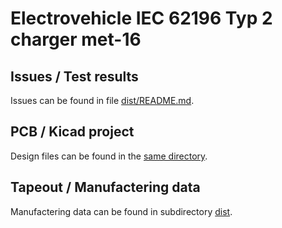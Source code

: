 # Electrovehicle IEC 62196 Typ 2 charger met-16

## Issues / Test results

Issues can be found in file [dist/README.md](dist/README.md).

## PCB / Kicad project

Design files can be found in the [same directory](./).

## Tapeout / Manufactering data

Manufactering data can be found in subdirectory [dist](dist).

